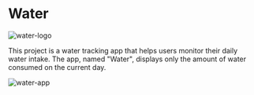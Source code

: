 # Water

![water-logo](https://user-images.githubusercontent.com/12123721/216826898-004a5ab9-803d-4fd6-8ba0-3223acec2d7d.png)

This project is a water tracking app that helps users monitor their daily water intake. The app, named "Water", displays only the amount of water consumed on the current day.

![water-app](https://user-images.githubusercontent.com/12123721/216826903-a7206976-fd4a-4f27-9a5c-a27c9b74cbd3.png)
